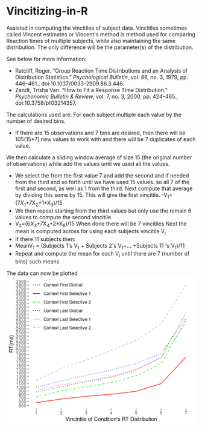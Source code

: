 # Vincitizing-in-R
Assisted in computing the vincitiles of subject data.
Vincitiles sometimes called Vincent estimates or Vincent's method is method used for comparing Reaction times of multiple subjects, while also maintaining the same distribution. The only difference will be the parameter(s) of the distribution.  

See below for more Information:
- Ratcliff, Roger. “Group Reaction Time Distributions and an Analysis of Distribution Statistics.” _Psychological Bulletin_, vol. 86, no. 3, 1979, pp. 446–461., doi:10.1037/0033-2909.86.3.446.
- Zandt, Trisha Van. “How to Fit a Response Time Distribution.” _Psychonomic Bulletin & Review_, vol. 7, no. 3, 2000, pp. 424–465., doi:10.3758/bf03214357.

The calculations used are:
For each subject multiple each value by the number of desired bins.
- If there are 15 observations and 7 bins are desired, then there will be 105(15*7) new values to work with and there will be 7 duplicates of each value.

We then calculate a sliding window average of size 15 (the original number of observations) while add the values until we used all the values.
- We select the  from the first value 7 and add the second and if needed from the third  and so forth until we have  used 15 values. so all 7 of the first and second, as well as 1 from the third. Next compute that average by dividing this some by 15.
This will give the first vincitile.
-V<sub>1</sub>=(7*X<sub>1</sub>+7*X<sub>2</sub>+1*X<sub>3</sub>)/15
- We then repeat starting from the third values but only use the remain 6 values to compute the second vincitile
- V<sub>2</sub>=(6*X<sub>3</sub>+7*X<sub>4</sub>+2*X<sub>6</sub>)/15
When done there will be 7 vincitiles
Next the mean is computed across for using each subjects vincitile V<sub>i</sub>
- If there 11 subjects then: 
- MeanV<sub>1</sub> = (Subjects 1's V<sub>1</sub> + Subjects 2's V<sub>1</sub>+... +Subjects 11 's V<sub>1</sub>)/11
- Repeat and compute the mean for each V<sub>i</sub> until there are 7 (number of bins) such means 

The data can now  be plotted
![Alt text](vincitizing-plot.png?raw=true "Plot")
